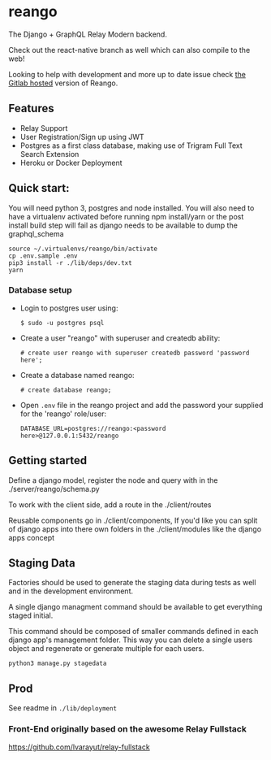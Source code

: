 # reango
The Django + GraphQL Relay Modern backend.

Check out the react-native branch as well which can also compile to the web!

Looking to help with development and more up to date issue check [the Gitlab hosted](https://gitlab.com/ncrmro/reango) version of Reango.

## Features

* Relay Support
* User Registration/Sign up using JWT
* Postgres as a first class database, making use of Trigram Full Text Search Extension
* Heroku or Docker Deployment


## Quick start:
You will need python 3, postgres and node installed.
You will also need to have a virtualenv activated before running npm install/yarn or the post install build step will fail as django needs to be available to dump the graphql_schema
```
source ~/.virtualenvs/reango/bin/activate
cp .env.sample .env
pip3 install -r ./lib/deps/dev.txt
yarn
```

### Database setup
- Login to postgres user using:

    `$ sudo -u postgres psql`

- Create a user "reango" with superuser and createdb ability:

    `# create user reango with superuser createdb password 'password here';`

- Create a database named reango:

    `# create database reango;`

- Open `.env` file in the reango project and add the password your supplied for the 'reango' role/user:

    `DATABASE_URL=postgres://reango:<password here>@127.0.0.1:5432/reango`




## Getting started
Define a django model, register the node and query with in the ./server/reango/schema.py

To work with the client side, add a route in the ./client/routes

Reusable components go in ./client/components, 
If you'd like you can split of django apps into there own folders in the 
./client/modules like the django apps concept

## Staging Data
Factories should be used to generate the staging data during tests as well and in the development environment.

A single django managment command should be available to get everything staged initial.

This command should be composed of smaller commands defined in each django app's management folder. This way you can delete a single users object and regenerate or generate multiple for each users.

`python3 manage.py stagedata`

## Prod

See readme in `./lib/deployment`

### Front-End originally based on the awesome Relay Fullstack
https://github.com/lvarayut/relay-fullstack
